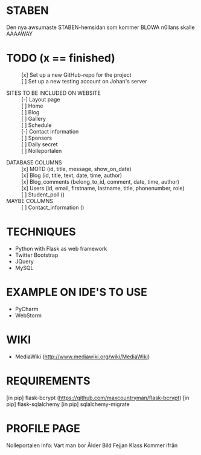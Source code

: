 STABEN
======
Den nya awsumaste STABEN-hemsidan som kommer BLOWA n0llans skalle AAAAWAY

TODO (x == finished)
======
<dl>
	<dd>[x] Set up a new GitHub-repo for the project</dd>
	<dd>[ ] Set up a new testing account on Johan's server</dd>
</dl>

<dl>
	<dt>SITES TO BE INCLUDED ON WEBSITE</dt>
		<dd>[-] Layout page</dd>
		<dd>[ ] Home</dd>
		<dd>[ ] Blog</dd>
		<dd>[ ] Gallery</dd>
		<dd>[ ] Schedule</dd>
		<dd>[-] Contact information</dd>
		<dd>[ ] Sponsors</dd>
		<dd>[ ] Daily secret</dd>
		<dd>[ ] Nolleportalen</dd>
</dl>

<dl>
	<dt>DATABASE COLUMNS</dt>
		<dd>[x] MOTD (id, title, message, show_on_date)</dd>
		<dd>[x] Blog (id, title, text, date, time, author)</dd>
		<dd>[x] Blog_comments (belong_to_id, comment, date, time, author)</dd>
		<dd>[x] Users (id, email, firstname, lastname, title, phonenumber, role)</dd>
		<dd>[ ] Student_poll ()</dd>
	<dt>MAYBE COLUMNS</dt>
		<dd>[ ] Contact_information ()</dd>
</dl>

TECHNIQUES
======
- Python with Flask as web framework
- Twitter Bootstrap
- JQuery
- MySQL

EXAMPLE ON IDE'S TO USE
======
- PyCharm
- WebStorm

WIKI
======
- MediaWiki (http://www.mediawiki.org/wiki/MediaWiki)

REQUIREMENTS
======
[in pip] flask-bcrypt (https://github.com/maxcountryman/flask-bcrypt)
[in pip] flask-sqlalchemy
[in pip] sqlalchemy-migrate

PROFILE PAGE
======
Nolleportalen
Info:
	Vart man bor
	Ålder
	Bild
	Fejjan
	Klass
	Kommer ifrån